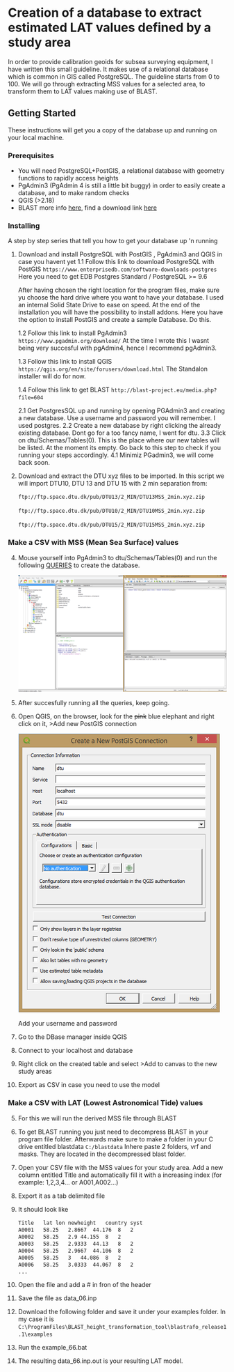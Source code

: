 # Creation of a database to extract estimated LAT values defined by a study area

In order to provide calibration geoids for subsea surveying equipment, I have written this small guideline. It makes use of a relational database which is common in GIS called PostgreSQL. The guideline starts from 0 to 100. We will go through extracting MSS values for a selected area, to transform them to LAT values making use of BLAST.

## Getting Started

These instructions will get you a copy of the database up and running on your local machine. 

### Prerequisites

+ You will need PostgreSQL+PostGIS, a relational database with geometry functions to rapidly access heights
+ PgAdmin3 (PgAdmin 4 is still a little bit buggy) in order to easily create a database, and to make random checks
+ QGIS (>2.18)
+ BLAST more info [here](http://www.blast-project.eu/), find a download link [here](http://blast-project.eu/media.php?file=604)

### Installing

A step by step series that tell you how to get your database up 'n running


1. Download and install PostgreSQL with PostGIS , PgAdmin3 and QGIS in case you havent yet
	1.1 Follow this link to download PostgreSQL with PostGIS 
		```
		https://www.enterprisedb.com/software-downloads-postgres 
		```
	Here you need to get EDB Postgres Standard / PostgreSQL >= 9.6
	
	After having chosen the right location for the program files, make sure yu choose the hard drive where you want to have your 		database. I used an internal Solid State Drive to ease on speed. At the end of the installation you will have the possibility to 	install addons. Here you have the option to install PostGIS and create a sample Database. Do this.
	
	1.2 Follow this link to install PgAdmin3
		```
		https://www.pgadmin.org/download/
		```
	At the time I wrote this I wasnt being very succesful with pgAdmin4, hence I recommend pgAdmin3.
	
	1.3 Follow this link to install QGIS
		```
		https://qgis.org/en/site/forusers/download.html
		```
	The Standalon installer will do for now.

	1.4 Follow this link to get BLAST
		```
		http://blast-project.eu/media.php?file=604
		```
	
	
	2.1 Get PostgresSQL up and running by opening PGAdmin3 and creating a new database. Use a username and password you will 		remember. I used postgres. 
	2.2 Create a new database by right clicking the already existing database. Dont go for a too fancy name, I went for dtu.
	3.3 Click on dtu/Schemas/Tables(0). This is the place where our new tables will be listed. At the moment its empty. Go back to 		this step to check if you running your steps accordingly.
	4.1 Minimiz PGadmin3, we will come back soon.
	
	
3. Download and extract the DTU xyz files to be imported. In this script we will import DTU10, DTU 13 and DTU 15 with 2 min separation  from:	
	```
	ftp://ftp.space.dtu.dk/pub/DTU13/2_MIN/DTU13MSS_2min.xyz.zip
	
	ftp://ftp.space.dtu.dk/pub/DTU10/2_MIN/DTU10MSS_2min.xyz.zip
	
	ftp://ftp.space.dtu.dk/pub/DTU15/2_MIN/DTU15MSS_2min.xyz.zip

### Make a CSV with MSS (Mean Sea Surface) values

	
4. Mouse yourself into PgAdmin3 to dtu/Schemas/Tables(0) and run the following [QUERIES](./queries.sql) to create the database. 

	![Alt text](/screenshot1.png?raw=true "Optional Title")
	
5. After succesfully running all the queries, keep going.
	

4. Open QGIS, on the browser, look for the ~~pink~~ blue elephant and right click on it, >Add new PostGIS connection
	
	![Alt text](/screenshot2.png?raw=true "Optional Title")
	
	Add your username and password
	
5. Go to the DBase manager inside QGIS


2. Connect to your localhost and database


3. Right click on the created table and select >Add to canvas to the new study areas


4. Export as CSV in case you need to use the model


### Make a CSV with LAT (Lowest Astronomical Tide) values

5. For this we will run the derived MSS file through BLAST

5. To get BLAST running you just need to decompress BLAST in your program file folder. Afterwards make sure to make a folder in
	your C drive entitled blastdata ```C:/blastdata``` Inhere paste 2 folders, vrf and masks. They are located in the decompressed blast
	folder.
2. Open your CSV file with the MSS values for your study area. Add a new column entitled Title and automatically fill it with a 
	increasing index (for example: 1,2,3,4... or A001,A002...)
5. Export it as a tab delimited file
5. It should look like
	```
	Title	lat	lon	newheight	country	syst
	A0001	58.25	2.8667	44.176	8	2
	A0002	58.25	2.9	44.155	8	2
	A0003	58.25	2.9333	44.13	8	2
	A0004	58.25	2.9667	44.106	8	2
	A0005	58.25	3	44.086	8	2
	A0006	58.25	3.0333	44.067	8	2
	...
	```
5. Open the file and add a # in fron of the header
5. Save the file as data_06.inp
5. Download the following folder and save it under your examples folder. In my case it is 
	```C:\ProgramFiles\BLAST_height_transformation_tool\blastrafo_release1.1\examples```
5. Run the example_66.bat
6. The resulting data_66.inp.out is your resulting LAT model.







